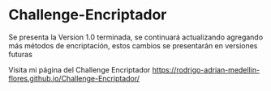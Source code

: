 # Challenge-Encriptador

Se presenta la Version 1.0 terminada, se continuará actualizando agregando más métodos de encriptación, estos cambios se presentarán en versiones futuras

Visita mi página del Challenge Encriptador
https://rodrigo-adrian-medellin-flores.github.io/Challenge-Encriptador/
